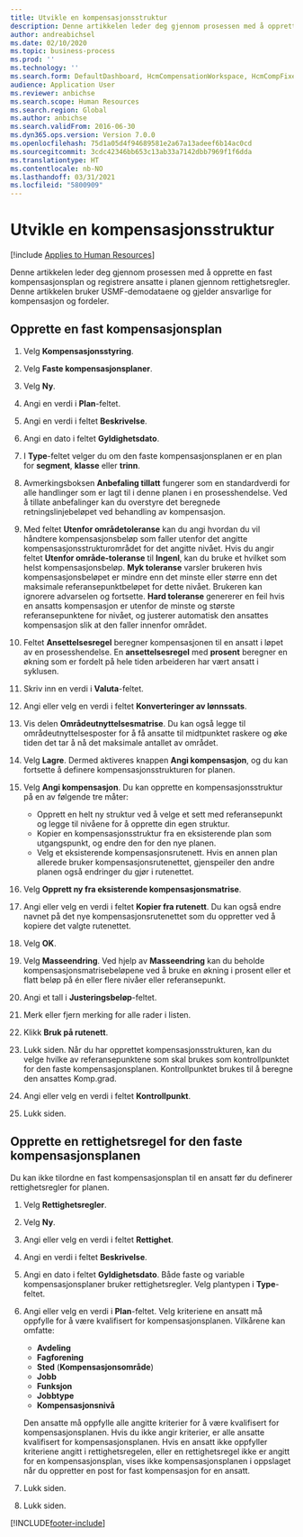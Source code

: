 ```yaml
---
title: Utvikle en kompensasjonsstruktur
description: Denne artikkelen leder deg gjennom prosessen med å opprette en fast kompensasjonsplan og registrere ansatte i planen gjennom rettighetsregler.
author: andreabichsel
ms.date: 02/10/2020
ms.topic: business-process
ms.prod: ''
ms.technology: ''
ms.search.form: DefaultDashboard, HcmCompensationWorkspace, HcmCompFixedPlansPart, HRMCompFixedPlanTable, HRMCompCreateGridDialog, HRCCompGridView, HRMCompEligibility,  HRCCompGrid
audience: Application User
ms.reviewer: anbichse
ms.search.scope: Human Resources
ms.search.region: Global
ms.author: anbichse
ms.search.validFrom: 2016-06-30
ms.dyn365.ops.version: Version 7.0.0
ms.openlocfilehash: 75d1a05d4f94689581e2a67a13adeef6b14ac0cd
ms.sourcegitcommit: 3cdc42346bb653c13ab33a7142dbb7969f1f6dda
ms.translationtype: HT
ms.contentlocale: nb-NO
ms.lasthandoff: 03/31/2021
ms.locfileid: "5800909"
---
```

# <a name="develop-a-compensation-structure"></a>Utvikle en kompensasjonsstruktur

[!include [Applies to Human Resources](../includes/applies-to-hr.md)]

Denne artikkelen leder deg gjennom prosessen med å opprette en fast kompensasjonsplan og registrere ansatte i planen gjennom rettighetsregler. Denne artikkelen bruker USMF-demodataene og gjelder ansvarlige for kompensasjon og fordeler.

## <a name="create-a-fixed-compensation-plan"></a>Opprette en fast kompensasjonsplan

1. Velg **Kompensasjonsstyring**.

2. Velg **Faste kompensasjonsplaner**.

3. Velg **Ny**.

4. Angi en verdi i **Plan**-feltet.

5. Angi en verdi i feltet **Beskrivelse**.

6. Angi en dato i feltet **Gyldighetsdato**.

7. I **Type**-feltet velger du om den faste kompensasjonsplanen er en plan for **segment**, **klasse** eller **trinn**.

8. Avmerkingsboksen **Anbefaling tillatt** fungerer som en standardverdi for alle handlinger som er lagt til i denne planen i en prosesshendelse. Ved å tillate anbefalinger kan du overstyre det beregnede retningslinjebeløpet ved behandling av kompensasjon.

9. Med feltet **Utenfor områdetoleranse** kan du angi hvordan du vil håndtere kompensasjonsbeløp som faller utenfor det angitte kompensasjonsstrukturområdet for det angitte nivået. Hvis du angir feltet **Utenfor område-toleranse** til **Ingenl**, kan du bruke et hvilket som helst kompensasjonsbeløp. **Myk toleranse** varsler brukeren hvis kompensasjonsbeløpet er mindre enn det minste eller større enn det maksimale referansepunktbeløpet for dette nivået. Brukeren kan ignorere advarselen og fortsette. **Hard toleranse** genererer en feil hvis en ansatts kompensasjon er utenfor de minste og største referansepunktene for nivået, og justerer automatisk den ansattes kompensasjon slik at den faller innenfor området.

10. Feltet **Ansettelsesregel** beregner kompensasjonen til en ansatt i løpet av en prosesshendelse. En **ansettelsesregel** med **prosent** beregner en økning som er fordelt på hele tiden arbeideren har vært ansatt i syklusen.

11. Skriv inn en verdi i **Valuta**-feltet.

12. Angi eller velg en verdi i feltet **Konverteringer av lønnssats**.

13. Vis delen **Områdeutnyttelsesmatrise**. Du kan også legge til områdeutnyttelsesposter for å få ansatte til midtpunktet raskere og øke tiden det tar å nå det maksimale antallet av området.

14. Velg **Lagre**. Dermed aktiveres knappen **Angi kompensasjon**, og du kan fortsette å definere kompensasjonsstrukturen for planen.

15. Velg **Angi kompensasjon**. Du kan opprette en kompensasjonsstruktur på en av følgende tre måter:

    - Opprett en helt ny struktur ved å velge et sett med referansepunkt og legge til nivåene for å opprette din egen struktur.
    - Kopier en kompensasjonsstruktur fra en eksisterende plan som utgangspunkt, og endre den for den nye planen.
    - Velg et eksisterende kompensasjonsrutenett. Hvis en annen plan allerede bruker kompensasjonsrutenettet, gjenspeiler den andre planen også endringer du gjør i rutenettet.

16. Velg **Opprett ny fra eksisterende kompensasjonsmatrise**.

17. Angi eller velg en verdi i feltet **Kopier fra rutenett**. Du kan også endre navnet på det nye kompensasjonsrutenettet som du oppretter ved å kopiere det valgte rutenettet.

18. Velg **OK**.

19. Velg **Masseendring**. Ved hjelp av **Masseendring** kan du beholde kompensasjonsmatrisebeløpene ved å bruke en økning i prosent eller et flatt beløp på én eller flere nivåer eller referansepunkt.

20. Angi et tall i **Justeringsbeløp**-feltet.

21. Merk eller fjern merking for alle rader i listen.

22. Klikk **Bruk på rutenett**.

23. Lukk siden. Når du har opprettet kompensasjonsstrukturen, kan du velge hvilke av referansepunktene som skal brukes som kontrollpunktet for den faste kompensasjonsplanen. Kontrollpunktet brukes til å beregne den ansattes Komp.grad.

24. Angi eller velg en verdi i feltet **Kontrollpunkt**.

25. Lukk siden.

## <a name="create-an-eligibility-rule-for-the-fixed-compensation-plan"></a>Opprette en rettighetsregel for den faste kompensasjonsplanen

Du kan ikke tilordne en fast kompensasjonsplan til en ansatt før du definerer rettighetsregler for planen.  

1. Velg **Rettighetsregler**.

2. Velg **Ny**.

3. Angi eller velg en verdi i feltet **Rettighet**.

4. Angi en verdi i feltet **Beskrivelse**.

5. Angi en dato i feltet **Gyldighetsdato**. Både faste og variable kompensasjonsplaner bruker rettighetsregler. Velg plantypen i **Type**-feltet.

6. Angi eller velg en verdi i **Plan**-feltet. Velg kriteriene en ansatt må oppfylle for å være kvalifisert for kompensasjonsplanen. Vilkårene kan omfatte:

    - **Avdeling**
    - **Fagforening**
    - **Sted** (**Kompensasjonsområde**)
    - **Jobb**
    - **Funksjon**
    - **Jobbtype**
    - **Kompensasjonsnivå**
    
    Den ansatte må oppfylle alle angitte kriterier for å være kvalifisert for kompensasjonsplanen. Hvis du ikke angir kriterier, er alle ansatte kvalifisert for kompensasjonsplanen. Hvis en ansatt ikke oppfyller kriteriene angitt i rettighetsregelen, eller en rettighetsregel ikke er angitt for en kompensasjonsplan, vises ikke kompensasjonsplanen i oppslaget når du oppretter en post for fast kompensasjon for en ansatt.

7. Lukk siden.

8. Lukk siden.



[!INCLUDE[footer-include](../includes/footer-banner.md)]